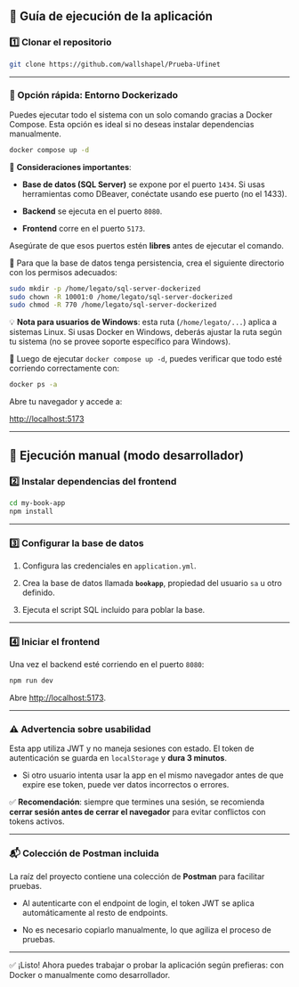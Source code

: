 ## 🚀 Guía de ejecución de la aplicación

### 1️⃣ Clonar el repositorio

```bash
git clone https://github.com/wallshapel/Prueba-Ufinet

```

----------

### 🐳 Opción rápida: Entorno Dockerizado

Puedes ejecutar todo el sistema con un solo comando gracias a Docker Compose. Esta opción es ideal si no deseas instalar dependencias manualmente.

```bash
docker compose up -d

```

🔎 **Consideraciones importantes**:

-   **Base de datos (SQL Server)** se expone por el puerto `1434`. Si usas herramientas como DBeaver, conéctate usando ese puerto (no el 1433).
    
-   **Backend** se ejecuta en el puerto `8080`.
    
-   **Frontend** corre en el puerto `5173`.
    

Asegúrate de que esos puertos estén **libres** antes de ejecutar el comando.

📁 Para que la base de datos tenga persistencia, crea el siguiente directorio con los permisos adecuados:

```bash
sudo mkdir -p /home/legato/sql-server-dockerized
sudo chown -R 10001:0 /home/legato/sql-server-dockerized
sudo chmod -R 770 /home/legato/sql-server-dockerized

```

💡 **Nota para usuarios de Windows**: esta ruta (`/home/legato/...`) aplica a sistemas Linux. Si usas Docker en Windows, deberás ajustar la ruta según tu sistema (no se provee soporte específico para Windows).

🔗 Luego de ejecutar `docker compose up -d`, puedes verificar que todo esté corriendo correctamente con:

```bash
docker ps -a

```

Abre tu navegador y accede a:

[http://localhost:5173](http://localhost:5173/)

----------

## 🧰 Ejecución manual (modo desarrollador)

### 2️⃣ Instalar dependencias del frontend

```bash
cd my-book-app
npm install

```

----------

### 3️⃣ Configurar la base de datos

1.  Configura las credenciales en `application.yml`.
    
2.  Crea la base de datos llamada **`bookapp`**, propiedad del usuario `sa` u otro definido.
    
3.  Ejecuta el script SQL incluido para poblar la base.
    

----------

### 4️⃣ Iniciar el frontend

Una vez el backend esté corriendo en el puerto `8080`:

```bash
npm run dev

```

Abre [http://localhost:5173](http://localhost:5173/).

----------

### ⚠️ Advertencia sobre usabilidad

Esta app utiliza JWT y no maneja sesiones con estado. El token de autenticación se guarda en `localStorage` y **dura 3 minutos**.

-   Si otro usuario intenta usar la app en el mismo navegador antes de que expire ese token, puede ver datos incorrectos o errores.
    

✅ **Recomendación**: siempre que termines una sesión, se recomienda **cerrar sesión antes de cerrar el navegador** para evitar conflictos con tokens activos.

----------

### 📬 Colección de Postman incluida

La raíz del proyecto contiene una colección de **Postman** para facilitar pruebas.

-   Al autenticarte con el endpoint de login, el token JWT se aplica automáticamente al resto de endpoints.
    
-   No es necesario copiarlo manualmente, lo que agiliza el proceso de pruebas.
    

----------

✅ ¡Listo! Ahora puedes trabajar o probar la aplicación según prefieras: con Docker o manualmente como desarrollador.